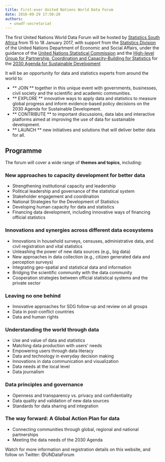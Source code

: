 ```yaml
---
title: First-ever United Nations World Data Forum
date: 2016-09-29 17:50:20
authors:
  - unwdf-secretariat
---
```


The first United Nations World Data Forum will be hosted by
[Statistics South Africa](http://www.statssa.gov.za/) from 15 to 18 January
2017, with support from the [Statistics Division](http://unstats.un.org/unsd/)
of the United Nations Department of Economic and Social Affairs, under the
guidance of the
[United Nations Statistical Commission](http://unstats.un.org/unsd/statcom/) and
the
[High-level Group for Partnership, Coordination and Capacity-Building for Statistics](http://unstats.un.org/sdgs/hlg/)
for the
[2030 Agenda for Sustainable Development](https://sustainabledevelopment.un.org/post2015/transformingourworld)

It will be an opportunity for data and statistics experts from around the world
to:

- ** JOIN ** together in this unique event with governments, businesses, civil
  society and the scientific and academic communities.
- ** EXPLORE ** innovative ways to apply data and statistics to measure global
  progress and inform evidence-based policy decisions on the 2030 Agenda for
  Sustainable Development.
- ** CONTRIBUTE ** to important discussions, data labs and interactive platforms
  aimed at improving the use of data for sustainable development.
- ** LAUNCH ** new initiatives and solutions that will deliver better data for
  all.

## Programme

The forum will cover a wide range of **themes and topics**, including:

### New approaches to capacity development for better data

- Strengthening institutional capacity and leadership
- Political leadership and governance of the statistical system
- Stakeholder engagement and coordination
- National Strategies for the Development of Statistics
- Developing human capacity for data and statistics
- Financing data development, including innovative ways of financing official
  statistics

### Innovations and synergies across different data ecosystems

- Innovations in household surveys, censuses, administrative data, and civil
  registration and vital statistics
- Unleashing the power of new data sources (e.g., big data)
- New approaches in data collection (e.g., citizen generated data and perception
  surveys)
- Integrating geo-spatial and statistical data and information
- Bridging the scientific community with the data community
- Cooperation strategies between official statistical systems and the private
  sector

### Leaving no one behind

- Innovative approaches for SDG follow-up and review on all groups
- Data in post-conflict countries
- Data and human rights

### Understanding the world through data

- Use and value of data and statistics
- Matching data production with users' needs
- Empowering users through data literacy
- Data and technology in everyday decision making
- Innovations in data communication and visualization
- Data needs at the local level
- Data journalism

### Data principles and governance

- Openness and transparency vs. privacy and confidentiality
- Data quality and validation of new data sources
- Standards for data sharing and integration

### The way forward: A Global Action Plan for data

- Connecting communities through global, regional and national partnerships
- Meeting the data needs of the 2030 Agenda

Watch for more information and registration details on this website, and follow
on Twitter: @UNDataForum
